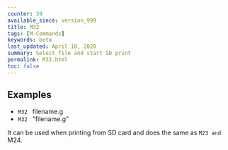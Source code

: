 ```yaml
---
counter: 39
available_since: version_999
title: M32
tags: [M-Commands] 
keywords: beta 
last_updated: April 10, 2020 
summary: Select file and start SD print 
permalink: M32.html
toc: false 
---
```



## Examples

* ` M32  ` filename.g
* ` M32  ` "filename.g"

It can be used when printing from SD card and does the same as ` M23 and  ` M24.

